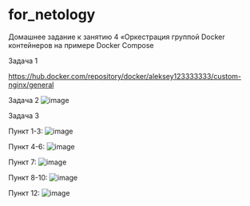 # for_netology
Домашнее задание к занятию 4 «Оркестрация группой Docker контейнеров на примере Docker Compose

Задача 1

https://hub.docker.com/repository/docker/aleksey123333333/custom-nginx/general

Задача 2
![image](https://github.com/HZTV/for_netology/assets/149588305/89620e4d-03b6-4744-9950-3238d5c3efe4)




Задача 3

Пункт 1-3: ![image](https://github.com/HZTV/for_netology/assets/149588305/0aa19a97-4225-467d-8e50-e6dcd4ba3bbe)

Пункт 4-6: ![image](https://github.com/HZTV/for_netology/assets/149588305/cc9f25f6-cbd5-4297-b855-dcc49e6a5a06)

Пункт 7: ![image](https://github.com/HZTV/for_netology/assets/149588305/3deccb92-3b1b-45b2-976a-c5ef234b1fab)

Пункт 8-10: ![image](https://github.com/HZTV/for_netology/assets/149588305/86b96ce2-d015-4b5b-8ba6-27ec4960f535)

Пункт 12: ![image](https://github.com/HZTV/for_netology/assets/149588305/fc7987d5-eb13-4827-92a3-f05b3581fc48)

